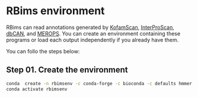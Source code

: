 # RBims environment

RBims can read annotations generated by [KofamScan](https://github.com/takaram/kofam_scan), [InterProScan](https://interproscan-docs.readthedocs.io/en/v5/index.html), [dbCAN](https://dbcan.readthedocs.io/en/latest/index.html), and [MEROPS](https://www.ebi.ac.uk/merops/). You can create an environment containing these programs or load each output independently if you already have them.

You can follo the steps below:

## Step 01. Create the environment

```bash
conda  create -n rbimsenv -c conda-forge -c bioconda -c defaults hmmer parallel
conda activate rbimsenv
```
